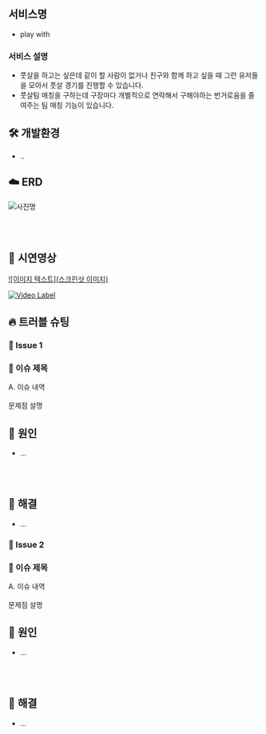 ## 서비스명
- play with

### 서비스 설명
- 풋살을 하고는 싶은데 같이 할 사람이 없거나 친구와 함께 하고 싶을 때 그런 유저들을 모아서 풋살 경기를 진행할 수 있습니다.
- 풋살팀 매칭을 구하는데 구장마다 개별적으로 연락해서 구해야하는 번거로움을 줄여주는 팀 매칭 기능이 있습니다.

## 🛠 개발환경
- ..

## ☁️ ERD

![사진명](사진url)

<br>
<br>

## 👀 시연영상
[![이미지 텍스트](스크린샷 이미지)](유투브링크)

[![Video Label](http://img.youtube.com/vi/'유튜브주소의id'/0.jpg)](https://youtu.be/'유튜브주소의id')

## 🔥 트러블 슈팅

### 🚨 Issue 1
### 🚧 이슈 제목

A. 이슈 내역
<br>
<br>
문제점 설명
<br>
## 🛑 원인
- ...
<br>
<br>

## 🚥 해결
- ...

### 🚨 Issue 2
### 🚧 이슈 제목

A. 이슈 내역
<br>
<br>
문제점 설명
<br>
## 🛑 원인
- ...
<br>
<br>

## 🚥 해결
- ...
